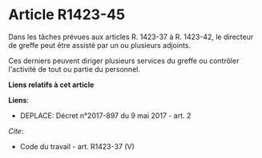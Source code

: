 # Article R1423-45

Dans les tâches prévues aux articles R. 1423-37 à R. 1423-42, le directeur de greffe peut être assisté par un ou plusieurs
adjoints.

Ces derniers peuvent diriger plusieurs services du greffe ou contrôler l'activité de tout ou partie du personnel.

**Liens relatifs à cet article**

**Liens**:

  - DEPLACE: Décret n°2017-897 du 9 mai 2017 - art. 2

_Cite_:

  - Code du travail - art. R1423-37 (V)
